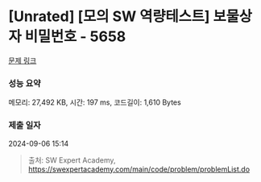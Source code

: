 # [Unrated] [모의 SW 역량테스트] 보물상자 비밀번호 - 5658 

[문제 링크](https://swexpertacademy.com/main/code/problem/problemDetail.do?contestProbId=AWXRUN9KfZ8DFAUo) 

### 성능 요약

메모리: 27,492 KB, 시간: 197 ms, 코드길이: 1,610 Bytes

### 제출 일자

2024-09-06 15:14



> 출처: SW Expert Academy, https://swexpertacademy.com/main/code/problem/problemList.do